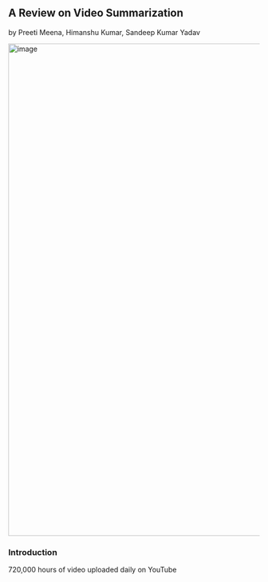 ## A Review on Video Summarization  
by Preeti Meena, Himanshu Kumar, Sandeep Kumar Yadav

<img width="1720" height="988" alt="image" src="https://github.com/user-attachments/assets/1df4677d-e153-4a49-82ea-12c28bce2a84" />

### Introduction
720,000 hours of video uploaded daily on YouTube
